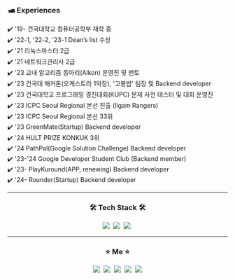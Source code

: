 

<h3> 🛥️ Experiences </h3>

✔️ '19- 건국대학교 컴퓨터공학부 재학 중 <br>
✔️ '22-1, '22-2, '23-1 Dean’s list 수상 <br>
✔️ '21 리눅스마스터 2급 <br>
✔️ '21 네트워크관리사 2급 <br>
✔️ '23 교내 알고리즘 동아리(Alkon) 운영진 및 멘토 <br>
✔️ '23 건국대 해커톤(오케스트라 1악장), '고봉밥' 팀장 및 Backend developer <br>
✔️ '23 건국대학교 프로그래밍 경진대회(KUPC) 문제 사전 테스터 및 대회 운영진 <br>
✔️ '23 ICPC Seoul Regional 본선 진출 (Ilgam Rangers) <br>
✔️ '23 ICPC Seoul Regional 본선 33위 <br>
✔️ '23 GreenMate(Startup) Backend developer <br>
✔️ '24 HULT PRIZE KONKUK 3위 <br>
✔️ '24 PathPal(Google Solution Challenge) Backend developer <br>
✔️ '23-'24 Google Developer Student Club (Backend member) <br>
✔️ '23- PlayKuround(APP, renewing) Backend developer <br>
✔️ '24- Rounder(Startup) Backend developer <br>

---

<h3 align="center">🛠 Tech Stack 🛠</h3>

<p align="center">
  <img src="https://img.shields.io/badge/Spring-6DB33F?style=flat&logo=Spring&logoColor=white"/></a>&nbsp
  <img src="https://img.shields.io/badge/Thymeleaf-005F0F?style=flat-square&logo=Thymeleaf&logoColor=white"/></a>&nbsp
  <img src="https://img.shields.io/badge/JPA-000000?style=flat&logo=&logoColor=white"/></a>&nbsp
</p>

---

<h3 align="center">  ⭐️ Me ⭐️ </h3>
<p align="center">
  <a href="https://redcarrot1.github.io"><img src="https://img.shields.io/badge/Tech%20Blog-181717?style=flat&logo=github&logoColor=white&link=https://redcarrot1.github.io"/></a>&nbsp
  <a href="https://velog.io/@gmtmoney2357"><img src="https://img.shields.io/badge/Tech%20Blog-11B48A?style=flat&logo=Vimeo&logoColor=white&link=https://velog.io/@gmtmoney2357"/></a>&nbsp
  <a href="mailto:hsk4991149@naver.com"><img src="https://img.shields.io/badge/Email-EA4335?style=flat&logo=Gmail&logoColor=white&link=hsk4991149@naver.com"/></a>&nbsp
  <a href="https://solved.ac/profile/gmtmoney2357"><img src="http://mazassumnida.wtf/api/mini/generate_badge?boj=gmtmoney2357"/></a>&nbsp
  <a href="https://hits.seeyoufarm.com"><img src="https://hits.seeyoufarm.com/api/count/incr/badge.svg?url=https%3A%2F%2Fgithub.com%2Fredcarrot1&count_bg=%2379C83D&title_bg=%23555555&icon=github.svg&icon_color=%23E7E7E7&title=hits&edge_flat=false"/></a>
</p>
